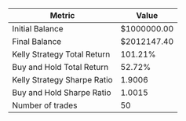 | Metric | Value |
| --- | --- |
| Initial Balance | $1000000.00 |
| Final Balance | $2012147.40 |
| Kelly Strategy Total Return | 101.21% |
| Buy and Hold Total Return | 52.72% |
| Kelly Strategy Sharpe Ratio | 1.9006 |
| Buy and Hold Sharpe Ratio | 1.0015 |
| Number of trades | 50 |
